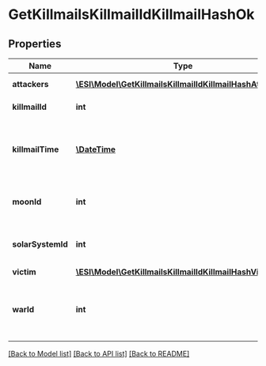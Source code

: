 # GetKillmailsKillmailIdKillmailHashOk

## Properties
Name | Type | Description | Notes
------------ | ------------- | ------------- | -------------
**attackers** | [**\ESI\Model\GetKillmailsKillmailIdKillmailHashAttacker[]**](GetKillmailsKillmailIdKillmailHashAttacker.md) | attackers array | 
**killmailId** | **int** | ID of the killmail | 
**killmailTime** | [**\DateTime**](\DateTime.md) | Time that the victim was killed and the killmail generated | 
**moonId** | **int** | Moon if the kill took place at one | [optional] 
**solarSystemId** | **int** | Solar system that the kill took place in | 
**victim** | [**\ESI\Model\GetKillmailsKillmailIdKillmailHashVictim**](GetKillmailsKillmailIdKillmailHashVictim.md) |  | [optional] 
**warId** | **int** | War if the killmail is generated in relation to an official war | [optional] 

[[Back to Model list]](../README.md#documentation-for-models) [[Back to API list]](../README.md#documentation-for-api-endpoints) [[Back to README]](../README.md)



